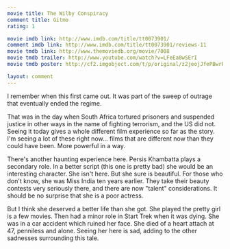 ```yaml
---
movie title: The Wilby Conspiracy
comment title: Gitmo
rating: 1

movie imdb link: http://www.imdb.com/title/tt0073901/
comment imdb link: http://www.imdb.com/title/tt0073901/reviews-11
movie tmdb link: http://www.themoviedb.org/movie/7008
movie tmdb trailer: http://www.youtube.com/watch?v=LFeEa8wSErI
movie tmdb poster: http://cf2.imgobject.com/t/p/original/z2jeojJfePBwrRSh6BEAMn0792l.jpg

layout: comment
---
```


I remember when this first came out. It was part of the sweep of outrage that eventually ended the regime.

That was in the day when South Africa tortured prisoners and suspended justice in other ways in the name of fighting terrorism, and the US did not. Seeing it today gives a whole different film experience so far as the story. I'm seeing a lot of these right now... films that are different now than they could have been. More powerful in a way.

There's another haunting experience here. Persis Khambatta plays a secondary role. In a better script (this one is pretty bad) she would be an interesting character. She isn't here. But she sure is beautiful. For those who don't know, she was Miss India ten years earlier. They take their beauty contests very seriously there, and there are now "talent" considerations. It should be no surprise that she is a poor actress. 

But I think she deserved a better life than she got. She played the pretty girl is a few movies. Then had a minor role in Start Trek when it was dying. She was in a car accident which ruined her face. She died of a heart attach at 47, penniless and alone. Seeing her here is sad, adding to the other sadnesses surrounding this tale.